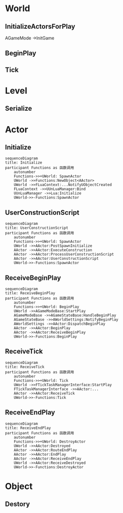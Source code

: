 # World

## InitializeActorsForPlay

AGameMode ->InitGame

## BeginPlay

## Tick

# Level

## Serialize

# Actor

## Initialize

```mermaid
sequenceDiagram
title: Initialize
participant Functions as 函数调用
	autonumber
	Functions->>+UWorld: SpawnActor
	UWorld ->>Functions:NewObject<AActor>
	UWorld ->>FLuaContext:...NotifyUObjectCreated
	FLuaContext ->>UUnLuaManager:Bind
	UUnLuaManager ->>Lua:Initialize
	UWorld->>-Functions:SpawnActor
```



## UserConstructionScript

```mermaid
sequenceDiagram
title: UserConstructionScript
participant Functions as 函数调用
	autonumber
	Functions->>+UWorld: SpawnActor
	UWorld ->>AActor:PostSpawnInitialize
	AActor ->>AActor:ExecuteConstruction
	AActor ->>AActor:ProcessUserConstructionScript
	AActor ->>AActor:UserConstructionScript
	UWorld->>-Functions:SpawnActor
```



## ReceiveBeginPlay

```mermaid
sequenceDiagram
title: ReceiveBeginPlay
participant Functions as 函数调用
	autonumber
	Functions->>+UWorld: BeginPlay
	UWorld ->>AGameModeBase:StartPlay
	AGameModeBase ->>AGameStateBase:HandleBeginPlay
	AGameStateBase ->>AWorldSettings:NotifyBeginPlay
	AWorldSettings ->>AActor:DispatchBeginPlay
	AActor ->>AActor:BeginPlay
	AActor ->>AActor:ReceiveBeginPlay
	UWorld->>-Functions:BeginPlay
```



## ReceiveTick

```mermaid
sequenceDiagram
title: ReceiveTick
participant Functions as 函数调用
	autonumber
	Functions->>+UWorld: Tick
	UWorld ->>FTickTaskManagerInterface:StartPlay
	FTickTaskManagerInterface ->>AActor:...
	AActor ->>AActor:ReceiveTick
	UWorld->>-Functions:Tick
```



## ReceiveEndPlay

```mermaid
sequenceDiagram
title: ReceiveEndPlay
participant Functions as 函数调用
	autonumber
	Functions->>+UWorld: DestroyActor
	UWorld ->>AActor:Destroyed
	AActor ->>AActor:RouteEndPlay
	AActor ->>AActor:EndPlay
	AActor ->>AActor:ReceiveEndPlay
	UWorld ->>AActor:ReceiveDestroyed
	UWorld->>-Functions:DestroyActor
```

# Object

## Destory

